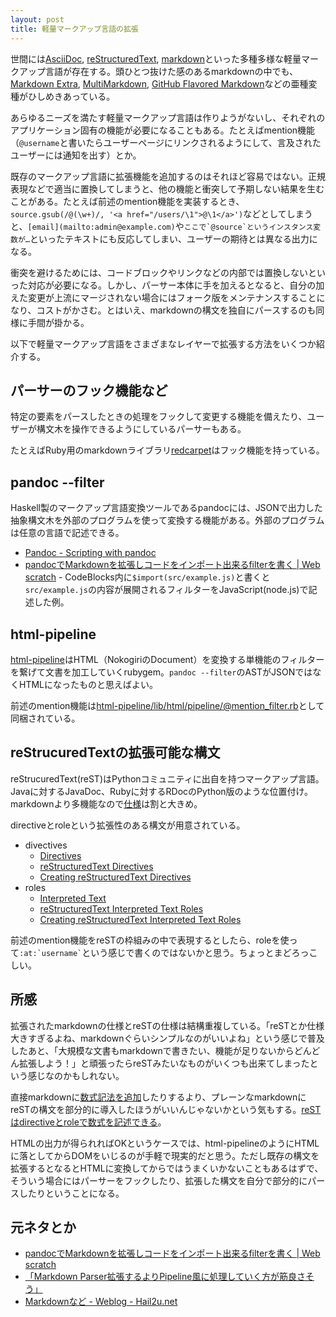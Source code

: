 ```yaml
---
layout: post
title: 軽量マークアップ言語の拡張
---
```


世間には[AsciiDoc](http://www.methods.co.nz/asciidoc/), [reStructuredText](http://docutils.sourceforge.net/rst.html), [markdown](http://daringfireball.net/projects/markdown/)といった多種多様な軽量マークアップ言語が存在する。頭ひとつ抜けた感のあるmarkdownの中でも、[Markdown Extra](http://michelf.ca/projects/php-markdown/extra/), [MultiMarkdown](http://fletcherpenney.net/multimarkdown/), [GitHub Flavored Markdown](https://help.github.com/articles/github-flavored-markdown)などの亜種変種がひしめきあっている。

あらゆるニーズを満たす軽量マークアップ言語は作りようがないし、それぞれのアプリケーション固有の機能が必要になることもある。たとえばmention機能（`@username`と書いたらユーザーページにリンクされるようにして、言及されたユーザーには通知を出す）とか。

既存のマークアップ言語に拡張機能を追加するのはそれほど容易ではない。正規表現などで適当に置換してしまうと、他の機能と衝突して予期しない結果を生むことがある。たとえば前述のmention機能を実装するとき、`source.gsub(/@(\w+)/, '<a href="/users/\1">@\1</a>')`などとしてしまうと、`[email](mailto:admin@example.com)`や``ここで`@source`というインスタンス変数が…``といったテキストにも反応してしまい、ユーザーの期待とは異なる出力になる。

衝突を避けるためには、コードブロックやリンクなどの内部では置換しないといった対応が必要になる。しかし、パーサー本体に手を加えるとなると、自分の加えた変更が上流にマージされない場合にはフォーク版をメンテナンスすることになり、コストがかさむ。とはいえ、markdownの構文を独自にパースするのも同様に手間が掛かる。

以下で軽量マークアップ言語をさまざまなレイヤーで拡張する方法をいくつか紹介する。

## パーサーのフック機能など

特定の要素をパースしたときの処理をフックして変更する機能を備えたり、ユーザーが構文木を操作できるようにしているパーサーもある。

たとえばRuby用のmarkdownライブラリ[redcarpet](https://github.com/vmg/redcarpet)はフック機能を持っている。

## pandoc --filter

Haskell製のマークアップ言語変換ツールであるpandocには、JSONで出力した抽象構文木を外部のプログラムを使って変換する機能がある。外部のプログラムは任意の言語で記述できる。

* [Pandoc - Scripting with pandoc](http://johnmacfarlane.net/pandoc/scripting.html)
* [pandocでMarkdownを拡張しコードをインポート出来るfilterを書く | Web scratch](http://efcl.info/2014/0301/res3692/) - CodeBlocks内に`$import(src/example.js)`と書くと`src/example.js`の内容が展開されるフィルターをJavaScript(node.js)で記述した例。

## html-pipeline

[html-pipeline](https://github.com/jch/html-pipeline)はHTML（NokogiriのDocument）を変換する単機能のフィルターを繋げて文書を加工していくrubygem。`pandoc --filter`のASTがJSONではなくHTMLになったものと思えばよい。

前述のmention機能は[html-pipeline/lib/html/pipeline/@mention_filter.rb](https://github.com/jch/html-pipeline/blob/master/lib/html/pipeline/%40mention_filter.rb)として同梱されている。

## reStrucuredTextの拡張可能な構文

reStrucuredText(reST)はPythonコミュニティに出自を持つマークアップ言語。Javaに対するJavaDoc、Rubyに対するRDocのPython版のような位置付け。markdownより多機能なので[仕様](http://docutils.sourceforge.net/docs/ref/rst/restructuredtext.html)は割と大きめ。

directiveとroleという拡張性のある構文が用意されている。

* divectives
  * [Directives](http://docutils.sourceforge.net/docs/ref/rst/restructuredtext.html#directives)
  * [reStructuredText Directives](http://docutils.sourceforge.net/docs/ref/rst/directives.html)
  * [Creating reStructuredText Directives](http://docutils.sourceforge.net/docs/howto/rst-directives.html)
* roles
  * [Interpreted Text](http://docutils.sourceforge.net/docs/ref/rst/restructuredtext.html#interpreted-text)
  * [reStructuredText Interpreted Text Roles](http://docutils.sourceforge.net/docs/ref/rst/roles.html)
  * [Creating reStructuredText Interpreted Text Roles](http://docutils.sourceforge.net/docs/howto/rst-roles.html)

前述のmention機能をreSTの枠組みの中で表現するとしたら、roleを使って`` :at:`username` ``という感じで書くのではないかと思う。ちょっとまどろっこしい。

## 所感

拡張されたmarkdownの仕様とreSTの仕様は結構重複している。「reSTとか仕様大きすぎるよね、markdownぐらいシンプルなのがいいよね」という感じで普及したあと、「大規模な文書もmarkdownで書きたい、機能が足りないからどんどん拡張しよう！」と頑張ったらreSTみたいなものがいくつも出来てしまったという感じなのかもしれない。

直接markdownに[数式記法を追加](http://qiita.com/Qiita/items/c686397e4a0f4f11683d#2-9)したりするより、プレーンなmarkdownにreSTの構文を部分的に導入したほうがいいんじゃないかという気もする。[reSTはdirectiveとroleで数式を記述できる](http://docutils.sourceforge.net/FAQ.html#how-can-i-include-mathematical-equations-in-documents)。

HTMLの出力が得られればOKというケースでは、html-pipelineのようにHTMLに落としてからDOMをいじるのが手軽で現実的だと思う。ただし既存の構文を拡張するとなるとHTMLに変換してからではうまくいかないこともあるはずで、そういう場合にはパーサーをフックしたり、拡張した構文を自分で部分的にパースしたりということになる。

## 元ネタとか

* [pandocでMarkdownを拡張しコードをインポート出来るfilterを書く | Web scratch](http://efcl.info/2014/0301/res3692/)
* [「Markdown Parser拡張するよりPipeline風に処理していく方が筋良さそう」](https://twitter.com/r7kamura/status/432422287845777408)
* [Markdownなど - Weblog - Hail2u.net](http://hail2u.net/blog/software/markdown-etc.html)
